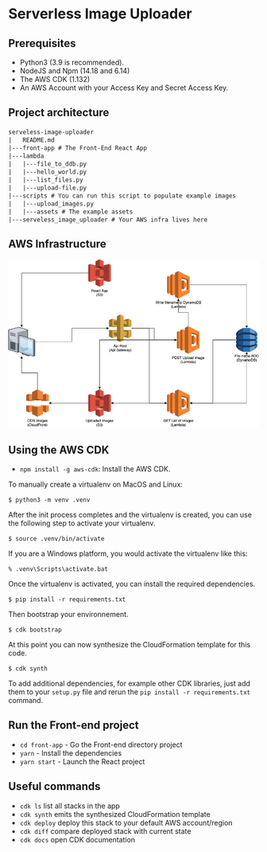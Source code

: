 
# Serverless Image Uploader

## Prerequisites

- Python3 (3.9 is recommended).
- NodeJS and Npm (14.18 and 6.14)
- The AWS CDK (1.132)
- An AWS Account with your Access Key and Secret Access Key.

## Project architecture

```
serveless-image-uploader
|   README.md
|---front-app # The Front-End React App
|---lambda
|   |---file_to_ddb.py
|   |---hello_world.py
|   |---list_files.py
|   |---upload-file.py
|---scripts # You can run this script to populate example images
|   |---upload_images.py
|   |---assets # The example assets
|---serveless_image_uploader # Your AWS infra lives here
```

## AWS Infrastructure

![The services used for this project](./serverless-images-uploader.drawio.png)


## Using the AWS CDK

- `npm install -g aws-cdk`: Install the AWS CDK.


To manually create a virtualenv on MacOS and Linux:

```
$ python3 -m venv .venv
```

After the init process completes and the virtualenv is created, you can use the following
step to activate your virtualenv.

```
$ source .venv/bin/activate
```

If you are a Windows platform, you would activate the virtualenv like this:

```
% .venv\Scripts\activate.bat
```

Once the virtualenv is activated, you can install the required dependencies.

```
$ pip install -r requirements.txt
```

Then bootstrap your environnement.
```
$ cdk bootstrap
```

At this point you can now synthesize the CloudFormation template for this code.

```
$ cdk synth
```

To add additional dependencies, for example other CDK libraries, just add
them to your `setup.py` file and rerun the `pip install -r requirements.txt`
command.

## Run the Front-end project

- `cd front-app` - Go the Front-end directory project
- `yarn` - Install the dependencies
- `yarn start` - Launch the React project

## Useful commands

 * `cdk ls`          list all stacks in the app
 * `cdk synth`       emits the synthesized CloudFormation template
 * `cdk deploy`      deploy this stack to your default AWS account/region
 * `cdk diff`        compare deployed stack with current state
 * `cdk docs`        open CDK documentation
